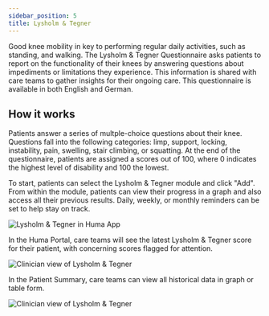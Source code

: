 ```yaml
---
sidebar_position: 5
title: Lysholm & Tegner
---
```


Good knee mobility in key to performing regular daily activities, such as standing, and walking. The Lysholm & Tegner Questionnaire asks patients to report on the functionality of their knees by answering questions about impediments or limitations they experience. This information is shared with care teams to gather insights for their ongoing care. This questionnaire is available in both English and German.

## How it works

Patients answer a series of multple-choice questions about their knee. Questions fall into the following categories: limp, support, locking, instability, pain, swelling, stair climbing, or squatting. At the end of the questionnaire, patients are assigned a scores out of 100, where 0 indicates the highest level of disability and 100 the lowest. 

To start, patients can select the Lysholm & Tegner module and click "Add". From within the module, patients can view their progress in a graph and also access all their previous results. Daily, weekly, or monthly reminders can be set to help stay on track.

![Lysholm & Tegner in Huma App](./assets/lyshom-tegner.png)

In the Huma Portal, care teams will see the latest Lysholm & Tegner score for their patient, with concerning scores flagged for attention.

![Clinician view of Lysholm & Tegner](./assets/cp-patient-list-lysholm-tegner.png)

In the Patient Summary, care teams can view all historical data in graph or table form.

![Clinician view of Lysholm & Tegner](./assets/cp-module-details-lysholm-tegner.png)
